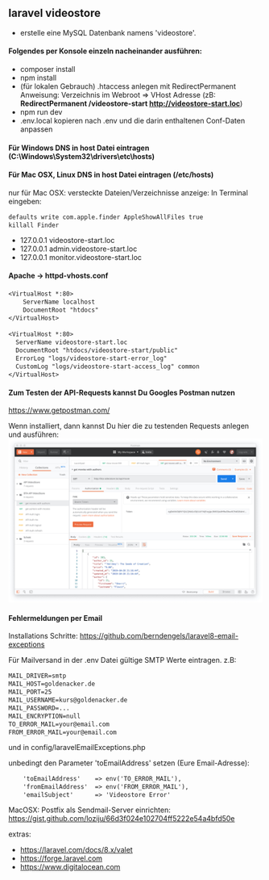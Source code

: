 ## laravel videostore

- erstelle eine MySQL Datenbank namens 'videostore'.

#### Folgendes per Konsole einzeln nacheinander ausführen:
- composer install
- npm install
- (für lokalen Gebrauch) .htaccess anlegen mit RedirectPermanent Anweisung:
 Verzeichnis im Webroot => VHost Adresse
 (zB: **RedirectPermanent /videostore-start http://videostore-start.loc**) 
- npm run dev
- .env.local kopieren nach .env und die darin enthaltenen Conf-Daten anpassen

#### Für Windows DNS in host Datei eintragen (C:\Windows\System32\drivers\etc\hosts)
#### Für Mac OSX, Linux DNS in host Datei eintragen (/etc/hosts)
nur für Mac OSX: versteckte Dateien/Verzeichnisse anzeige: In Terminal eingeben:
```
defaults write com.apple.finder AppleShowAllFiles true
killall Finder
```
- 127.0.0.1 videostore-start.loc
- 127.0.0.1 admin.videostore-start.loc
- 127.0.0.1 monitor.videostore-start.loc

#### Apache -> httpd-vhosts.conf
```
<VirtualHost *:80>
    ServerName localhost
    DocumentRoot "htdocs"
</VirtualHost>

<VirtualHost *:80>
  ServerName videostore-start.loc
  DocumentRoot "htdocs/videostore-start/public"
  ErrorLog "logs/videostore-start-error_log"
  CustomLog "logs/videostore-start-access_log" common
</VirtualHost>
```

#### Zum Testen der API-Requests kannst Du Googles Postman nutzen
https://www.getpostman.com/

Wenn installiert, dann kannst Du hier die zu testenden Requests anlegen und ausführen:
![Postman](https://raw.githubusercontent.com/berndengels/bta-videostore/master/public/assets/postman.jpg)

#### Fehlermeldungen per Email

Installations Schritte:
https://github.com/berndengels/laravel8-email-exceptions

Für Mailversand in der .env Datei gültige SMTP Werte eintragen. z.B:

```
MAIL_DRIVER=smtp
MAIL_HOST=goldenacker.de
MAIL_PORT=25
MAIL_USERNAME=kurs@goldenacker.de
MAIL_PASSWORD=...
MAIL_ENCRYPTION=null
TO_ERROR_MAIL=your@email.com
FROM_ERROR_MAIL=your@email.com
```
und in config/laravelEmailExceptions.php

unbedingt den Parameter 'toEmailAddress' setzen (Eure Email-Adresse):

```
    'toEmailAddress'    => env('TO_ERROR_MAIL'),
    'fromEmailAddress'  => env('FROM_ERROR_MAIL'),
    'emailSubject'      => 'Videostore Error'
```
MacOSX: Postfix als Sendmail-Server einrichten:
https://gist.github.com/loziju/66d3f024e102704ff5222e54a4bfd50e

extras:
- https://laravel.com/docs/8.x/valet
- https://forge.laravel.com
- https://www.digitalocean.com
